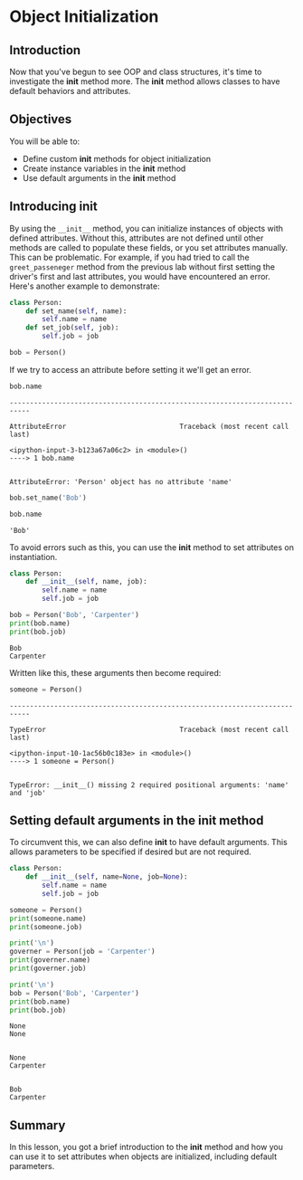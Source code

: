 
# Object Initialization

## Introduction
Now that you've begun to see OOP and class structures, it's time to investigate the __init__ method more. The __init__ method allows classes to have default behaviors and attributes. 

## Objectives
 
You will be able to: 
* Define custom __init__ methods for object initialization
* Create instance variables in the __init__ method
* Use default arguments in the __init__ method

## Introducing __init__

By using the `__init__` method, you can initialize instances of objects with defined attributes. Without this, attributes are not defined until other methods are called to populate these fields, or you set attributes manually. This can be problematic. For example, if you had tried to call the `greet_passeneger` method from the previous lab without first setting the driver's first and last attributes, you would have encountered an error. Here's another example to demonstrate:


```python
class Person:
    def set_name(self, name):
        self.name = name
    def set_job(self, job):
        self.job = job
```


```python
bob = Person()
```

If we try to access an attribute before setting it we'll get an error.


```python
bob.name
```


    ---------------------------------------------------------------------------

    AttributeError                            Traceback (most recent call last)

    <ipython-input-3-b123a67a06c2> in <module>()
    ----> 1 bob.name
    

    AttributeError: 'Person' object has no attribute 'name'



```python
bob.set_name('Bob')
```


```python
bob.name
```




    'Bob'



To avoid errors such as this, you can use the __init__ method to set attributes on instantiation.


```python
class Person:
    def __init__(self, name, job):
        self.name = name
        self.job = job
```


```python
bob = Person('Bob', 'Carpenter')
print(bob.name)
print(bob.job)
```

    Bob
    Carpenter


Written like this, these arguments then become required:


```python
someone = Person()
```


    ---------------------------------------------------------------------------

    TypeError                                 Traceback (most recent call last)

    <ipython-input-10-1ac56b0c183e> in <module>()
    ----> 1 someone = Person()
    

    TypeError: __init__() missing 2 required positional arguments: 'name' and 'job'


## Setting default arguments in the __init__ method
To circumvent this, we can also define __init__ to have default arguments. This allows parameters to be specified if desired but are not required.


```python
class Person:
    def __init__(self, name=None, job=None):
        self.name = name
        self.job = job
```


```python
someone = Person()
print(someone.name)
print(someone.job)

print('\n')
governer = Person(job = 'Carpenter')
print(governer.name)
print(governer.job)

print('\n')
bob = Person('Bob', 'Carpenter')
print(bob.name)
print(bob.job)
```

    None
    None
    
    
    None
    Carpenter
    
    
    Bob
    Carpenter


## Summary
In this lesson, you got a brief introduction to the __init__ method and how you can use it to set attributes when objects are initialized, including default parameters.

